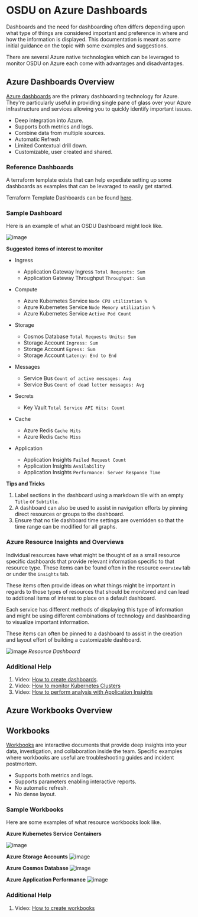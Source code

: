 # OSDU on Azure Dashboards

Dashboards and the need for dashboarding often differs depending upon what type of things are considered important and preference in where and how the information is displayed.  This documentation is meant as some initial guidance on the topic with some examples and suggestions.

There are several Azure native technologies which can be leveraged to monitor OSDU on Azure each come with advantages and disadvantages.

## Azure Dashboards Overview

[Azure dashboards](https://docs.microsoft.com/en-us/azure/azure-portal/azure-portal-dashboards) are the primary dashboarding technology for Azure. They're particularly useful in providing single pane of glass over your Azure infrastructure and services allowing you to quickly identify important issues.

- Deep integration into Azure.
- Supports both metrics and logs.
- Combine data from multiple sources.
- Automatic Refresh
- Limited Contextual drill down.
- Customizable, user created and shared.

### Reference Dashboards

A terraform template exists that can help expediate setting up some dashboards as examples that can be levaraged to easily get started.

Terraform Template Dashboards can be found [here](../infra/monitoring_resources/README.md).

### Sample Dashboard

Here is an example of what an OSDU Dashboard might look like.

![image](images/dashboards/image1.png)


__Suggested items of interest to monitor__

- Ingress
  - Application Gateway Ingress `Total Requests: Sum`
  - Application Gateway Throughput `Throughput: Sum`

- Compute
  - Azure Kubernetes Service `Node CPU utilization %`
  - Azure Kubernetes Service `Node Memory utilization %`
  - Azure Kubernetes Service `Active Pod Count`

- Storage
  - Cosmos Database `Total Requests Units: Sum`
  - Storage Account `Ingress: Sum`
  - Storage Account `Egress: Sum`
  - Storage Account `Latency: End to End`

- Messages
  - Service Bus `Count of active messages: Avg`
  - Service Bus `Count of dead letter messages: Avg`

- Secrets
  - Key Vault `Total Service API Hits: Count`

- Cache
  - Azure Redis `Cache Hits`
  - Azure Redis `Cache Miss`

- Application
  - Application Insights `Failed Request Count`
  - Application Insights `Availability`
  - Application Insights `Performance: Server Response Time`


__Tips and Tricks__

1. Label sections in the dashboard using a markdown tile with an empty `Title` or `Subtitle`.
2. A dashboard can also be used to assist in navigation efforts by pinning direct resources or groups to the dashboard.
3. Ensure that no tile dashboard time settings are overridden so that the time range can be modified for all graphs.


### Azure Resource Insights and Overviews


Individual resources have what might be thought of as a small resource specific dashboards that provide relevant information specific to that resource type.  These items can be found often in the resource `overview` tab or under the `insights` tab.

These items often provide ideas on what things might be important in regards to those types of resources that should be monitored and can lead to addtional items of interest to place on a default dashboard.

Each service has different methods of displaying this type of information and might be using different combinations of technology and dashboarding to visualize important information.

These items can often be pinned to a dashboard to assist in the creation and layout effort of building a customizable dashboard.

![image](images/dashboards/image2.png)
    _Resource Dashboard_


### Additional Help

1. Video: [How to create dashboards](https://www.microsoft.com/en-us/videoplayer/embed/RE4AslH).
2. Video: [How to monitor Kubernetes Clusters](https://www.youtube.com/watch?v=RjsNmapggPU&feature=emb_logo)
3. Video: [How to perform analysis with Application Insights](https://www.youtube.com/watch?v=-5e0sexdyc0)



## Azure Workbooks Overview

## Workbooks

[Workbooks](https://docs.microsoft.com/en-us/azure/azure-monitor/platform/workbooks-overview) are interactive documents that provide deep insights into your data, investigation, and collaboration inside the team. Specific examples where workbooks are useful are troubleshooting guides and incident postmortem.

- Supports both metrics and logs.
- Supports parameters enabling interactive reports.
- No automatic refresh.
- No dense layout.


### Sample Workbooks

Here are some examples of what resource workbooks look like.

__Azure Kubernetes Service Containers__

![image](images/dashboards/image3.png)


__Azure Storage Accounts__
![image](images/dashboards/image4.png)


__Azure Cosmos Database__
![image](images/dashboards/image5.png)


__Azure Application Performance__
![image](images/dashboards/image6.png)



### Additional Help

1. Video: [How to create workbooks](https://www.microsoft.com/en-us/videoplayer/embed/RE4B4Ap)

